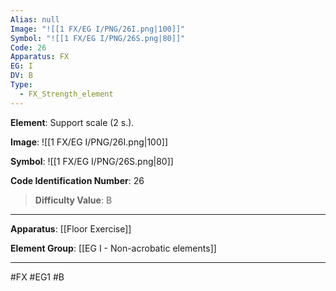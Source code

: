```yaml
---
Alias: null
Image: "![[1 FX/EG I/PNG/26I.png|100]]"
Symbol: "![[1 FX/EG I/PNG/26S.png|80]]"
Code: 26
Apparatus: FX
EG: I
DV: B
Type:
  - FX_Strength_element
---
```

**Element**: Support scale (2 s.).

**Image**:
![[1 FX/EG I/PNG/26I.png|100]]

**Symbol**:
![[1 FX/EG I/PNG/26S.png|80]]

**Code Identification Number**: 26

>**Difficulty Value**: B

___
**Apparatus**: [[Floor Exercise]]

**Element Group**: [[EG I - Non-acrobatic elements]]
___
#FX #EG1 #B
